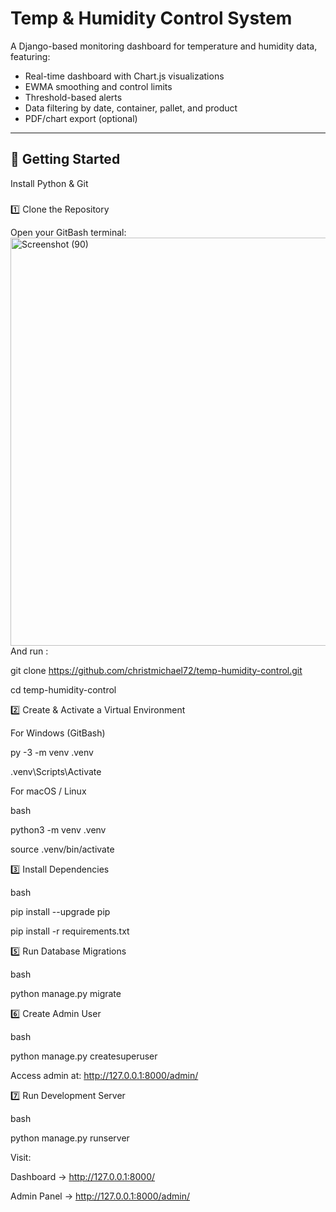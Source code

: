 # Temp & Humidity Control System

A Django-based monitoring dashboard for temperature and humidity data, featuring:
- Real-time dashboard with Chart.js visualizations
- EWMA smoothing and control limits
- Threshold-based alerts
- Data filtering by date, container, pallet, and product
- PDF/chart export (optional)

---

## 🚀 Getting Started
Install Python & Git

### 
1️⃣ Clone the Repository

Open your GitBash terminal:
<img width="1133" height="653" alt="Screenshot (90)" src="https://github.com/user-attachments/assets/d6608254-f1a1-4ad6-8a42-52ee3ca9d5e0" />
And run :

git clone https://github.com/christmichael72/temp-humidity-control.git

cd temp-humidity-control

2️⃣ Create & Activate a Virtual Environment

For Windows (GitBash)

py -3 -m venv .venv

.venv\Scripts\Activate

For macOS / Linux

bash

python3 -m venv .venv

source .venv/bin/activate

3️⃣ Install Dependencies

bash

pip install --upgrade pip

pip install -r requirements.txt

5️⃣ Run Database Migrations

bash

python manage.py migrate

6️⃣ Create Admin User

bash

python manage.py createsuperuser

Access admin at: http://127.0.0.1:8000/admin/

7️⃣ Run Development Server

bash

python manage.py runserver

Visit:

Dashboard → http://127.0.0.1:8000/

Admin Panel → http://127.0.0.1:8000/admin/
